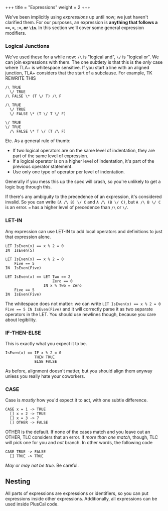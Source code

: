 +++
title = "Expressions"
weight = 2
+++

We've been implicitly using _expressions_ up until now; we just haven't clarified them. For our purposes, an expression is __anything that follows a `==`, `=`, `:=`, or `\in`__. In this section we'll cover some general expression modifiers.

### Logical Junctions

We've used these for a while now: `/\` is "logical and", `\/` is "logical or". We can join expressions with them. The one subtlety is that this is the _only_ case where TLA+ is whitespace sensitive. If you start a line with an aligned junction, TLA+ considers that the start of a subclause. For example,
TK REWRITE THIS
```tla
/\ TRUE
  \/ TRUE
/\ FALSE \* (T \/ T) /\ F

/\ TRUE
  \/ TRUE
  \/ FALSE \* (T \/ T \/ F)

\/ TRUE
\/ TRUE
  /\ FALSE \* T \/ (T /\ F)
```

Etc. As a general rule of thumb:

* If two logical operators are on the same level of indentation, they are part of the same level of expression.
* If a logical operator is on a higher level of indentation, it's part of the previous operator statement.
* Use only one type of operator per level of indentation.

Generally if you mess this up the spec will crash, so you're unlikely to get a logic bug through this.

If there's any ambiguity to the precedence of an expression, it's considered invalid. So you can write `(A /\ B) \/ C` and `A /\ (B \/ C)`, but `A /\ B \/ C` is an error. `=` has a higher level of precedence than `/\` or `\/`. 

### LET-IN

Any expression can use LET-IN to add local operators and definitions to just that expression alone.

```tla
LET IsEven(x) == x % 2 = 0
IN  IsEven(5)

LET IsEven(x) == x % 2 = 0
    Five == 5
IN  IsEven(Five)

LET IsEven(x) == LET Two == 2
                     Zero == 0
                 IN x % Two = Zero
    Five == 5
IN  IsEven(Five)
```

The whitespace does not matter: we can write `LET IsEven(x) == x % 2 = 0 Five == 5 IN IsEven(Five)` and it will correctly parse it as two separate operators in the LET. You should use newlines though, because you care about legibility.

### IF-THEN-ELSE

This is exactly what you expect it to be.

```tla
IsEven(x) == IF x % 2 = 0 
             THEN TRUE
             ELSE FALSE
```

As before, alignment doesn't matter, but you should align them anyway unless you really hate your coworkers.

### CASE 

Case is _mostly_ how you'd expect it to act, with one subtle difference.

```tla
CASE x = 1 -> TRUE
  [] x = 2 -> TRUE
  [] x = 3 -> 7
  [] OTHER -> FALSE
```

OTHER is the default. If none of the cases match and you leave out an OTHER, TLC considers that an error. If _more than one match_, though, TLC will pick one for you and _not_ branch. In other words, the following code

```tla
CASE TRUE -> FALSE
  [] TRUE -> TRUE
```

_May or may not be true._ Be careful.

## Nesting

All parts of expressions are expressions or identifiers, so you can put expressions inside other expressions. Additionally, all expressions can be used inside PlusCal code.
